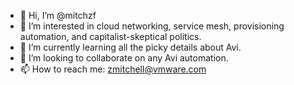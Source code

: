 - 👋 Hi, I’m @mitchzf
- 👀 I’m interested in cloud networking, service mesh, provisioning automation, and capitalist-skeptical politics.
- 🌱 I’m currently learning all the picky details about Avi.
- 💞️ I’m looking to collaborate on any Avi automation.
- 📫 How to reach me: zmitchell@vmware.com

<!---
mitchzf/mitchzf is a ✨ special ✨ repository because its `README.md` (this file) appears on your GitHub profile.
You can click the Preview link to take a look at your changes.
--->
